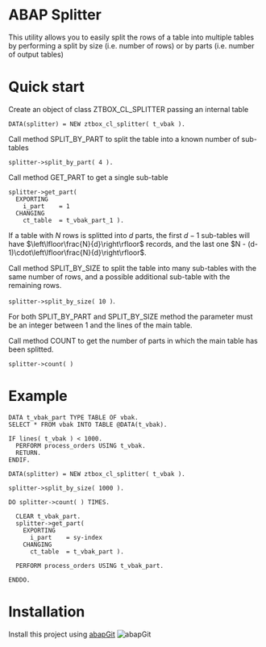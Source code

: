# ABAP Splitter

This utility allows you to easily split the rows of a table into multiple tables by performing a split by size (i.e. number of rows) or by parts (i.e. number of output tables)

# Quick start
Create an object of class ZTBOX_CL_SPLITTER passing an internal table

`DATA(splitter) = NEW ztbox_cl_splitter( t_vbak ).`

Call method SPLIT_BY_PART to split the table into a known number of sub-tables

`splitter->split_by_part( 4 ).`

Call method GET_PART to get a single sub-table

```
splitter->get_part(
  EXPORTING
    i_part    = 1
  CHANGING
    ct_table  = t_vbak_part_1 ).
```

If a table with $N$ rows is splitted into $d$ parts, the first $d-1$ sub-tables will have $\left\lfloor\frac{N}{d}\right\rfloor$ records, and the last one $N - (d-1)\cdot\left\lfloor\frac{N}{d}\right\rfloor$.

Call method SPLIT_BY_SIZE to split the table into many sub-tables with the same number of rows, and a possible additional sub-table with the remaining rows.

`splitter->split_by_size( 10 )`.

For both SPLIT_BY_PART and SPLIT_BY_SIZE method the parameter must be an integer between 1 and the lines of the main table.

Call method COUNT to get the number of parts in which the main table has been splitted.

`splitter->count( )`

# Example
```
DATA t_vbak_part TYPE TABLE OF vbak.
SELECT * FROM vbak INTO TABLE @DATA(t_vbak).

IF lines( t_vbak ) < 1000.
  PERFORM process_orders USING t_vbak.
  RETURN.
ENDIF.

DATA(splitter) = NEW ztbox_cl_splitter( t_vbak ).

splitter->split_by_size( 1000 ).

DO splitter->count( ) TIMES.
  
  CLEAR t_vbak_part.
  splitter->get_part(
    EXPORTING
      i_part    = sy-index
    CHANGING
      ct_table  = t_vbak_part ).
      
  PERFORM process_orders USING t_vbak_part.

ENDDO.
```

# Installation
Install this project using [abapGit](https://abapgit.org/) ![abapGit](https://docs.abapgit.org/img/favicon.png)
